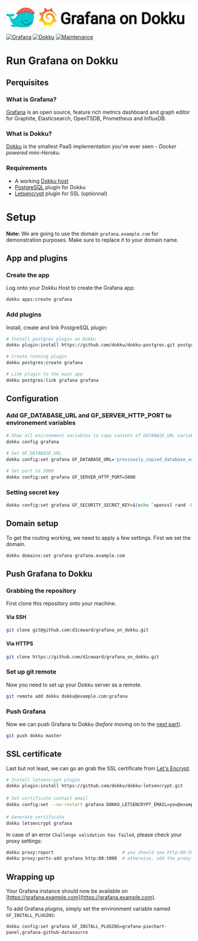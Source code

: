 ![](.github/images/repo_header.png)

[![Grafana](https://img.shields.io/badge/Grafana-9.1.5-blue.svg)](https://github.com/grafana/grafana/releases/tag/v9.1.5)
[![Dokku](https://img.shields.io/badge/Dokku-Repo-blue.svg)](https://github.com/dokku/dokku)
[![Maintenance](https://img.shields.io/badge/Maintained%3F-yes-green.svg)](https://github.com/d1ceward/grafana_on_dokku/graphs/commit-activity)

# Run Grafana on Dokku

## Perquisites

### What is Grafana?

[Grafana](https://grafana.com/) is an open source, feature rich metrics dashboard and graph editor for
Graphite, Elasticsearch, OpenTSDB, Prometheus and InfluxDB.

### What is Dokku?

[Dokku](http://dokku.viewdocs.io/dokku/) is the smallest PaaS implementation
you've ever seen - _Docker powered mini-Heroku_.

### Requirements

* A working [Dokku host](http://dokku.viewdocs.io/dokku/getting-started/installation/)
* [PostgreSQL](https://github.com/dokku/dokku-postgres) plugin for Dokku
* [Letsencrypt](https://github.com/dokku/dokku-letsencrypt) plugin for SSL (optionnal)

# Setup

**Note:** We are going to use the domain `grafana.example.com` for demonstration purposes. Make sure to
replace it to your domain name.

## App and plugins

### Create the app

Log onto your Dokku Host to create the Grafana app:

```bash
dokku apps:create grafana
```

### Add plugins
Install, create and link PostgreSQL plugin:

```bash
# Install postgres plugin on Dokku
dokku plugin:install https://github.com/dokku/dokku-postgres.git postgres
```

```bash
# Create running plugin
dokku postgres:create grafana
```

```bash
# Link plugin to the main app
dokku postgres:link grafana grafana
```

## Configuration

### Add GF_DATABASE_URL and GF_SERVER_HTTP_PORT to environement variables

```bash
# Show all enironement variables to copy content of DATABASE_URL variable
dokku config grafana
```

```bash
# Set GF_DATABASE_URL
dokku config:set grafana GF_DATABASE_URL='previously_copied_database_url'
```

```bash
# Set port to 5000
dokku config:set grafana GF_SERVER_HTTP_PORT=5000
```

### Setting secret key

```bash
dokku config:set grafana GF_SECURITY_SECRET_KEY=$(echo `openssl rand -base64 45` | tr -d \=+ | cut -c 1-32)
```

## Domain setup

To get the routing working, we need to apply a few settings. First we set the domain.

```bash
dokku domains:set grafana grafana.example.com
```

## Push Grafana to Dokku

### Grabbing the repository

First clone this repository onto your machine.

#### Via SSH

```bash
git clone git@github.com:d1ceward/grafana_on_dokku.git
```

#### Via HTTPS

```bash
git clone https://github.com/d1ceward/grafana_on_dokku.git
```

### Set up git remote

Now you need to set up your Dokku server as a remote.

```bash
git remote add dokku dokku@example.com:grafana
```

### Push Grafana

Now we can push Grafana to Dokku (_before_ moving on to the [next part](#domain-and-ssl-certificate)).

```bash
git push dokku master
```

## SSL certificate

Last but not least, we can go an grab the SSL certificate from [Let's Encrypt](https://letsencrypt.org/).

```bash
# Install letsencrypt plugin
dokku plugin:install https://github.com/dokku/dokku-letsencrypt.git

# Set certificate contact email
dokku config:set --no-restart grafana DOKKU_LETSENCRYPT_EMAIL=you@example.com

# Generate certificate
dokku letsencrypt grafana
```

In case of an error `Challenge validation has failed`, please check your proxy settings:

```bash
dokku proxy:report                          # you should see http:80:5000
dokku proxy:ports-add grafana http:80:5000  # otherwise, add the proxy to the port
```

## Wrapping up

Your Grafana instance should now be available on [https://grafana.example.com](https://grafana.example.com).

To add Grafana plugins, simply set the environment variable named `GF_INSTALL_PLUGINS`:

```
dokku config:set grafana GF_INSTALL_PLUGINS=grafana-piechart-panel,grafana-github-datasource
```
